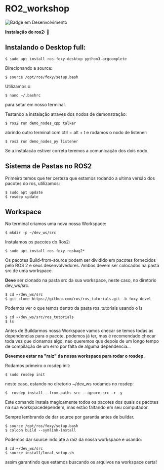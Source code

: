 # RO2_workshop
![Badge em Desenvolvimento](http://img.shields.io/static/v1?label=STATUS&message=EM%20DESENVOLVIMENTO&color=GREEN&style=for-the-badge)

**Instalação do ros2: :robot:**

## Instalando o Desktop full:

```
$ sudo apt install ros-foxy-desktop python3-argcomplete
```

Direcionando a source:

```
$ source /opt/ros/foxy/setup.bash
```

Utilizamos o:

```
$ nano ~/.bashrc
```

para setar em nosso terminal.


Testando a instalação atraves dos nodos de demonstração:

```
$ ros2 run demo_nodes_cpp talker
```

abrindo outro terminal com ctrl + alt + t e rodamos o nodo de listener:

```
$ ros2 run demo_nodes_py listener
```

Se a instalacão estiver correta teremos a comunicação dos dois nodo.

## Sistema de Pastas no ROS2

Primeiro temos que ter certeza que estamos rodando a ultima versão dos pacotes do ros, utilizamos:

```
$ sudo apt update
$ rosdep update
```

## Workspace

No terminal criamos uma nova nossa Workspace:

```
$ mkdir -p ~/dev_ws/src
```

Instalamos os pacotes do Ros2:

```
$ sudo apt install ros-foxy-rosbag2*
```
Os pacotes Build-from-source podem ser dividido em pacotes fornecidos pelo ROS 2 e seus desenvolvedores. Ambos devem ser colocados na pasta src de uma 
workspace.

**Deve** ser clonado na pasta src da sua workspace, neste caso, no diretorio dev_ws/src.

```
$ cd ~/dev_ws/src
$ git clone https://github.com/ros/ros_tutorials.git -b foxy-devel
```
Podemos ver o que temos dentro da pasta ros_tutorials usando o ls 

```
$ cd ~/dev_ws/src/ros_tutorials
$ ls
```
Antes de Buildarmos nossa Workspace vamos checar se temos todas as dependencias para o pacote, podemos já ter, mas é recomendado checar toda vez que clonamos algo, nao queremos que depois de um longo tempo de compilação de um erro por falta de alguma dependencia...  

**Devemos estar na "raiz" da nossa workspace para rodar o rosdep.**

Rodamos primeiro o rosdep init:

```
$ sudo rosdep init
```
neste caso, estando no diretorio ~/dev_ws rodamos no rosdep:

```
$  rosdep install --from-paths src --ignore-src -r -y
```
Este comando instala magicamente todos os pacotes dos quais os pacotes na sua workspacedependem, mas estão faltando em seu computador.

Sempre lembrando de dar source por garantia antes de buildar.

```
$ source /opt/ros/foxy/setup.bash
$ colcon build --symlink-install
```
Podemos dar source indo ate a raiz da nossa workspace e usando:

```
$ cd ~/dev_ws/src
$ source install/local_setup.sh
```
assim garantindo que estamos buscando os arquivos na workspace certa!
